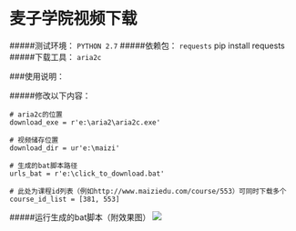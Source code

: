 麦子学院视频下载
==========

#####测试环境： `PYTHON 2.7`
#####依赖包： `requests`
	pip install requests
#####下载工具： `aria2c`

###使用说明：


#####修改以下内容：
```
# aria2c的位置
download_exe = r'e:\aria2\aria2c.exe'

# 视频储存位置
download_dir = ur'e:\maizi'

# 生成的bat脚本路径
urls_bat = r'e:\click_to_download.bat'

# 此处为课程id列表（例如http://www.maiziedu.com/course/553）可同时下载多个
course_id_list = [381, 553]

```
#####运行生成的bat脚本（附效果图）
![](http://7xwgs3.com1.z0.glb.clouddn.com/%E6%95%88%E6%9E%9C.png)

